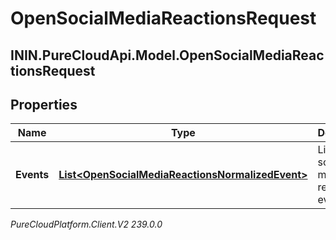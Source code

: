 # OpenSocialMediaReactionsRequest

## ININ.PureCloudApi.Model.OpenSocialMediaReactionsRequest

## Properties

|Name | Type | Description | Notes|
|------------ | ------------- | ------------- | -------------|
| **Events** | [**List&lt;OpenSocialMediaReactionsNormalizedEvent&gt;**](OpenSocialMediaReactionsNormalizedEvent) | List of open social media reaction events | |



_PureCloudPlatform.Client.V2 239.0.0_
